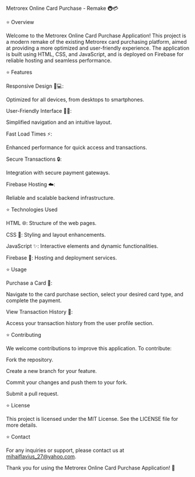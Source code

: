 Metrorex Online Card Purchase - Remake 🚇💳

⭐ Overview

Welcome to the Metrorex Online Card Purchase Application! This project is a modern remake of the existing Metrorex card purchasing platform, aimed at providing a more optimized and user-friendly experience. The application is built using HTML, CSS, and JavaScript, and is deployed on Firebase for reliable hosting and seamless performance.

⭐ Features

Responsive Design 📱💻:

Optimized for all devices, from desktops to smartphones.

User-Friendly Interface 🧑‍💻:

Simplified navigation and an intuitive layout.

Fast Load Times ⚡:

Enhanced performance for quick access and transactions.

Secure Transactions 🔒:

Integration with secure payment gateways.

Firebase Hosting ☁️:

Reliable and scalable backend infrastructure.

⭐ Technologies Used

HTML 🌐: Structure of the web pages.

CSS 🎨: Styling and layout enhancements.

JavaScript ✨: Interactive elements and dynamic functionalities.

Firebase 🚀: Hosting and deployment services.



⭐ Usage

Purchase a Card 🛒:

Navigate to the card purchase section, select your desired card type, and complete the payment.

View Transaction History 📜:

Access your transaction history from the user profile section.

⭐ Contributing

We welcome contributions to improve this application. To contribute:

Fork the repository.

Create a new branch for your feature.

Commit your changes and push them to your fork.

Submit a pull request.

⭐ License

This project is licensed under the MIT License. See the LICENSE file for more details.

⭐ Contact

For any inquiries or support, please contact us at mihaiflavius_27@yahoo.com.

Thank you for using the Metrorex Online Card Purchase Application! 🙌
